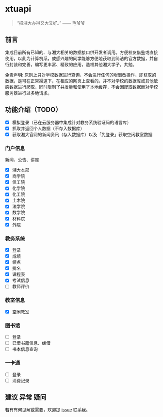 # xtuapi

> “把湘大办得又大又好。” —— 毛爷爷

## 前言

集成目前所有已知的、与湘大相关的数据接口供开发者调用。方便校友借鉴或直接使用，以此为计算机系，或感兴趣的同学能够方便地获取到简洁的官方数据，并自行封装和完善，编写更丰富、精致的应用，造福其他湘大学子，共勉。

免责声明: 原则上只对学校数据进行查询，不会进行任何的增删改操作，即获取的数据，是可在正常渠道下，在相应的网页上查看的。并不对学校的数据库或其他敏感数据进行爬取，同时限制了并发量和使用了本地缓存，不会因爬取数据而对学校服务器进行过多地请求。

## 功能介绍（TODO）

- [x] 模拟登录（已在云服务器中集成针对教务系统验证码的语言库）
- [x] 抓取并返回个人数据（不存入数据库）
- [x] 获取湘大官网的新闻资讯（存入数据库）以及「免登录」获取空闲教室数据

### 门户信息

新闻、公告、讲座

- [x] 湘大本部
- [x] 商学院
- [x] 信工院
- [x] 化学院
- [x] 化工院
- [x] 土木院
- [x] 法学院
- [x] 数学院
- [x] 材料院
- [x] 外院

### 教务系统

- [x] 登录
- [x] 成绩
- [x] 绩点
- [x] 排名
- [x] 课程表
- [x] 考试信息
- [ ] 教师评价

### 教室信息

- [x] 空闲教室

### 图书馆

- [ ] 登录
- [ ] 已借书籍信息、缓借
- [ ] 书本信息查询

### 一卡通

- [ ] 登录
- [ ] 消费记录

## 建议 异常 疑问

若有有何见解或需要，欢迎提 [issue](https://github.com/xtuJSer/xtuapi/issues/new) 联系我。
